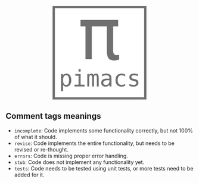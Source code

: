 <p align="center">
  <img alt="pimacs" src="https://github.com/federicotdn/pimacs/raw/main/etc/logo.png" width="50%">
  <br/>
</p>

## Comment tags meanings
- `incomplete`: Code implements some functionality correctly, but not 100% of what it should.
- `revise`: Code implements the entire functionality, but needs to be revised or re-thought.
- `errors`: Code is missing proper error handling.
- `stub`: Code does not implement any functionality yet.
- `tests`: Code needs to be tested using unit tests, or more tests need to be added for it.
